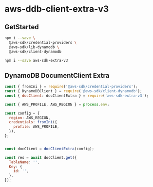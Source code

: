 # aws-ddb-client-extra-v3


## GetStarted

```bash
npm i --save \
  @aws-sdk/credential-providers \
  @aws-sdk/lib-dynamodb \
  @aws-sdk/client-dynamodb

npm i --save aws-sdk-extra-v3
```

## DynamoDB DocumentClient Extra

```javascript
const { fromIni } = require('@aws-sdk/credential-providers');
const { DynamoDBClient } = require('@aws-sdk/client-dynamodb');
const { docClient: docClientExtra } = require('aws-sdk-extra-v3');

const { AWS_PROFILE, AWS_REGION } = process.env;

const config = {
  region: AWS_REGION,
  credentials: fromIni({
    profile: AWS_PROFILE,
  }),
};


const docClient = docClientExtra(config);

const res = await docClient.get({
  TableName: '',
  Key: {
    id: '',
  },
});
```